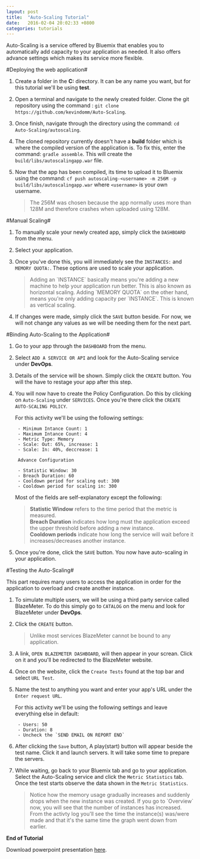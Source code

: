 ```yaml
---
layout: post
title:  "Auto-Scaling Tutorial"
date:   2016-02-04 20:02:33 +0800
categories: tutorials
---
```

Auto-Scaling is a service offered by Bluemix that enables you to automatically add capacity to your application as needed. It also offers advance settings which makes its service more flexible.

#Deploying the web application#

1. Create a folder in the **C:** directory. It can be any name you want, but for this tutorial we'll be using **test**.
2. Open a terminal and navigate to the newly created folder. Clone the git repository using the command : `git clone https://github.com/kevindomm/Auto-Scaling`.
3. Once finish, navigate through the directory using the command: `cd Auto-Scaling/autoscaling`.
4. The cloned repository currently doesn't have a **build** folder which is where the compiled version of the application is. To fix this, enter the command: `gradle assemble`. This will create the `build/libs/autoscalingapp.war` file.
5. Now that the app has been compiled, its time to upload it to Bluemix using the command: `cf push autoscaling-<username> -m 256M -p build/libs/autoscalingapp.war` where `<username>` is your own username.

	<blockquote>The 256M was chosen because the app normally uses more than 128M and therefore crashes when uploaded using 128M.</blockquote>

#Manual Scaling#

1. To manually scale your newly created app, simply click the `DASHBOARD` from the menu.
2. Select your application.
3. Once you've done this, you will immediately see the `INSTANCES:` and `MEMORY QUOTA:`. These options are used to scale your application.

	<blockquote>Adding an `INSTANCE` basically means you're adding a new machine to help your application run better. This is also known as horizontal scaling. Adding `MEMORY QUOTA` on the other hand, means you're only adding capacity per `INSTANCE`. This is known as vertical scaling.</blockquote>

4. If changes were made, simply click the `SAVE` button beside. For now, we will not change any values as we will be needing them for the next part.

#Binding Auto-Scaling to the Application#

1. Go to your app through the `DASHBOARD` from the menu.
2. Select `ADD A SERVICE OR API` and look for the Auto-Scaling service under **DevOps**.
3. Details of the service will be shown. Simply click the `CREATE` button. You will the have to restage your app after this step.
4. You will now have to create the Policy Configuration. Do this by clicking on `Auto-Scaling` under `SERVICES`. Once you're there click the `CREATE AUTO-SCALING POLICY`.

	For this activity we'll be using the following settings:

		- Minimum Intance Count: 1
		- Maximum Intance Count: 4
		- Metric Type: Memory
		- Scale: Out: 65%, increase: 1
		- Scale: In: 40%, deccrease: 1

		Advance Configuration

		- Statistic Window: 30
		- Breach Duration: 60
		- Cooldown period for scaling out: 300
		- Cooldown period for scaling in: 300

	Most of the fields are self-explanatory except the following:
		<blockquote>
		<b>Statistic Window</b> refers to the time period that the metric is measured.<br>
		<b>Breach Duration</b> indicates how long must the application exceed the upper threshold before adding a new instance.<br>
		<b>Cooldown periods</b> indicate how long the service will wait before it increases/decreases another instance.
		</blockquote>

5. Once you're done, click the `SAVE` button. You now have auto-scaling in your application.

#Testing the Auto-Scaling#

This part requires many users to access the application in order for the application to overload and create another instance.

1. To simulate multiple users, we will be using a third party service called BlazeMeter. To do this simply go to `CATALOG` on the menu and look for BlazeMeter under **DevOps**.
2. Click the `CREATE` button.

	<blockquote>Unlike most services BlazeMeter cannot be bound to any application.</blockquote>

3. A link, `OPEN BLAZEMETER DASHBOARD`, will then appear in your screan. Click on it and you'll be redirected to the BlazeMeter website.
4. Once on the website, click the `Create Tests` found at the top bar and select `URL Test`.
5. Name the test to anything you want and enter your app's URL under the `Enter request URL`.
	
	For this activity we'll be using the following settings and leave everything else in default:

		- Users: 50
		- Duration: 8
		- Uncheck the `SEND EMAIL ON REPORT END`

6. After clicking the `Save` button, A play(start) button will appear beside the test name. Click it and launch servers. It will take some time to prepare the servers.
7. While waiting, go back to your Bluemix tab and go to your application. Select the Auto-Scaling service and click the `Metric Statistics` tab. Once the test starts observe the data shown in the `Metric Statistics`.

	<blockquote>Notice how the memory usage gradually increases and suddenly drops when the new instance was created. If you go to `Overview` now, you will see that the number of instances has increased. From the activty log you'll see the time the instance(s) was/were made and that it's the same time the graph went down from earlier.</blockquote>

**End of Tutorial**

Download powerpoint presentation [here][presentation].

[presentation]: https://github.com/kevindomm/Auto-Scaling/blob/master/autoscaling/Auto-Scaling.pptx